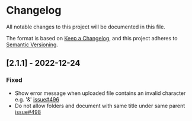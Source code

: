 # Changelog
All notable changes to this project will be documented in this file.

The format is based on [Keep a Changelog](https://keepachangelog.com/en/1.0.0/),
and this project adheres to [Semantic Versioning](https://semver.org/spec/v2.0.0.html).

<!-- towncrier release notes start -->

## [2.1.1] - 2022-12-24


### Fixed

- Show error message when uploaded file contains an invalid character e.g. '&' [issue#496](https://github.com/ciur/papermerge/issues/496)
- Do not allow folders and document with same title under same parent [issue#498](https://github.com/ciur/papermerge/issues/498)
